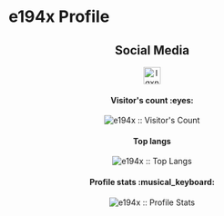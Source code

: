 # e194x Profile
<h2 align="center">Social Media</h2>
<p align="center">
  <a href="https://www.facebook.com/mynameisnanta">
    <img src="https://upload.wikimedia.org/wikipedia/commons/thumb/5/51/Facebook_f_logo_%282019%29.svg/1365px-Facebook_f_logo_%282019%29.svg.png" alt="Igxn0r3 Facebook Profile" height="30" width="30">
  </a>
</p>
<h4 align="center">Visitor's count :eyes:</h4>
<p align="center"><img src="https://profile-counter.glitch.me/{e194x}/count.svg" alt="e194x :: Visitor's Count" /></p>
<h4 align="center">Top langs</h4>
<p align="center"><img src="https://github-readme-stats.vercel.app/api/top-langs/?username=e194x&langs_count=10&theme=buefy&layout=compact" alt="e194x :: Top Langs" /></p>
<h4 align="center">Profile stats :musical_keyboard:</h4>
<p align="center"><img src="https://github-readme-stats.vercel.app/api?username=e194x&show_icons=true&theme=synthwave" alt="e194x :: Profile Stats" /></p>
